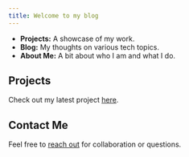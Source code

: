 ```yaml
---
title: Welcome to my blog
---
```


- **Projects:** A showcase of my work.
- **Blog:** My thoughts on various tech topics.
- **About Me:** A bit about who I am and what I do.

## Projects
Check out my latest project [here](link-to-project).

## Contact Me
Feel free to [reach out](mailto:your-email@example.com) for collaboration or questions.
